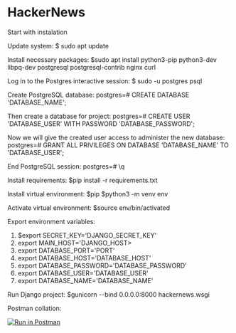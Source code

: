# HackerNews
<h>Start with instalation</h>

<p>Update system: $ sudo apt update</p>
<p>Install necessary packages: $sudo apt install python3-pip python3-dev libpq-dev postgresql postgresql-contrib nginx curl</p>
<p>Log in to the Postgres interactive session: $ sudo -u postgres psql</p>
<p>Create PostgreSQL database: postgres=# CREATE DATABASE 'DATABASE_NAME';</p>
<p>Then create a database for project: postgres=# CREATE USER 'DATABASE_USER' WITH PASSWORD 'DATABASE_PASSWORD';</p>
<p>Now we will give the created user access to administer the new database:  postgres=# GRANT ALL PRIVILEGES ON DATABASE 'DATABASE_NAME' TO 'DATABASE_USER';</p>
<p>End PostgreSQL session: postgres=# \q</p>
<p>Install requirements: $pip install -r requirements.txt</p>
<p>Install virtual environment: $pip $python3 -m venv env</p>
<p>Activate virtual environment: $source env/bin/activated</p>
<p>Export environment variables:</p>
<ol>
<li>$export SECRET_KEY='DJANGO_SECRET_KEY'</li>
<li>export MAIN_HOST='DJANGO_HOST>
<li>export DATABASE_PORT='PORT'</li>
<li>export DATABASE_HOST='DATABASE_HOST'</li>
<li>export DATABASE_PASSWORD='DATABASE_PASSWORD'</li>
<li>export DATABASE_USER='DATABASE_USER'</li>
<li>export DATABASE_NAME='DATABASE_NAME'</li>
</ol>
<p>Run Django project: $gunicorn --bind 0.0.0.0:8000 hackernews.wsgi
</p>

<p>Postman collation:</p>

[![Run in Postman](https://run.pstmn.io/button.svg)](https://app.getpostman.com/run-collection/4952de9105f2c22389e1#?env%5BHackerNews%5D=W3sia2V5IjoidXJsIiwidmFsdWUiOiJodHRwOi8vMTI3LjAuMC4xOjgwMDAvIiwiZW5hYmxlZCI6dHJ1ZX0seyJrZXkiOiJ0b2tlbiIsInZhbHVlIjoiZXlKMGVYQWlPaUpLVjFRaUxDSmhiR2NpT2lKSVV6STFOaUo5LmV5SnBaQ0k2TWl3aVpYaHdJam94TlRrM01EWTVNak15ZlEuVGEtbXk3YUxOeXFHdHdrS041S0ZKU1IxS1BRM1VDSVJ5eEp1bktDRExlMCIsImVuYWJsZWQiOnRydWV9XQ==)